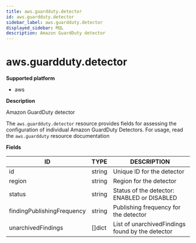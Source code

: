 ```yaml
---
title: aws.guardduty.detector
id: aws.guardduty.detector
sidebar_label: aws.guardduty.detector
displayed_sidebar: MQL
description: Amazon GuardDuty detector
---
```


# aws.guardduty.detector

**Supported platform**

- aws

**Description**

Amazon GuardDuty detector

The `aws.guardduty.detector` resource provides fields for assessing the configuration of individual Amazon GuardDuty Detectors. For usage, read the `aws.guardduty` resource documentation

**Fields**

| ID                         | TYPE           | DESCRIPTION                                      |
| -------------------------- | -------------- | ------------------------------------------------ |
| id                         | string         | Unique ID for the detector                       |
| region                     | string         | Region for the detector                          |
| status                     | string         | Status of the detector: ENABLED or DISABLED      |
| findingPublishingFrequency | string         | Publishing frequency for the detector            |
| unarchivedFindings         | &#91;&#93;dict | List of unarchivedFindings found by the detector |
